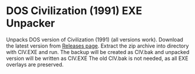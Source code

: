 # DOS Civilization (1991) EXE Unpacker

Unpacks DOS version of Civilization (1991) (all versions work).
Download the latest version from <a href="/rajko-horvat/CivUnpack/releases" target="_blank">Releases page</a>. Extract the zip archive into directory with CIV.EXE and run.
The backup will be created as CIV.bak and unpacked version will be written as CIV.EXE
The old CIV.bak is not needed, as all EXE overlays are preserved.